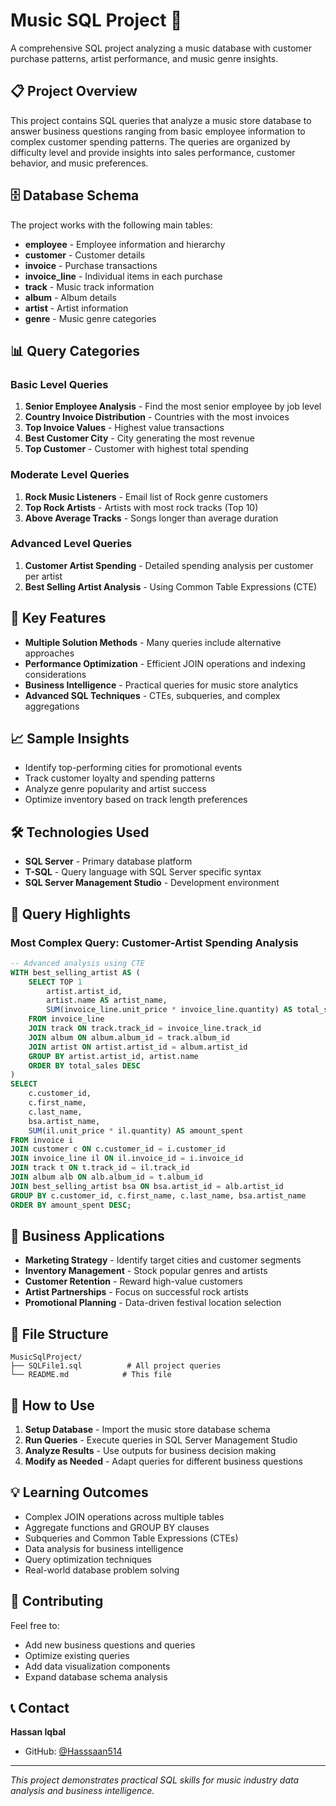 # Music SQL Project 🎵

A comprehensive SQL project analyzing a music database with customer purchase patterns, artist performance, and music genre insights.

## 📋 Project Overview

This project contains SQL queries that analyze a music store database to answer business questions ranging from basic employee information to complex customer spending patterns. The queries are organized by difficulty level and provide insights into sales performance, customer behavior, and music preferences.

## 🗄️ Database Schema

The project works with the following main tables:
- **employee** - Employee information and hierarchy
- **customer** - Customer details
- **invoice** - Purchase transactions
- **invoice_line** - Individual items in each purchase
- **track** - Music track information
- **album** - Album details
- **artist** - Artist information
- **genre** - Music genre categories

## 📊 Query Categories

### Basic Level Queries
1. **Senior Employee Analysis** - Find the most senior employee by job level
2. **Country Invoice Distribution** - Countries with the most invoices
3. **Top Invoice Values** - Highest value transactions
4. **Best Customer City** - City generating the most revenue
5. **Top Customer** - Customer with highest total spending

### Moderate Level Queries
1. **Rock Music Listeners** - Email list of Rock genre customers
2. **Top Rock Artists** - Artists with most rock tracks (Top 10)
3. **Above Average Tracks** - Songs longer than average duration

### Advanced Level Queries
1. **Customer Artist Spending** - Detailed spending analysis per customer per artist
2. **Best Selling Artist Analysis** - Using Common Table Expressions (CTE)

## 🚀 Key Features

- **Multiple Solution Methods** - Many queries include alternative approaches
- **Performance Optimization** - Efficient JOIN operations and indexing considerations
- **Business Intelligence** - Practical queries for music store analytics
- **Advanced SQL Techniques** - CTEs, subqueries, and complex aggregations

## 📈 Sample Insights

- Identify top-performing cities for promotional events
- Track customer loyalty and spending patterns  
- Analyze genre popularity and artist success
- Optimize inventory based on track length preferences

## 🛠️ Technologies Used

- **SQL Server** - Primary database platform
- **T-SQL** - Query language with SQL Server specific syntax
- **SQL Server Management Studio** - Development environment

## 📝 Query Highlights

### Most Complex Query: Customer-Artist Spending Analysis
```sql
-- Advanced analysis using CTE
WITH best_selling_artist AS (
    SELECT TOP 1 
        artist.artist_id, 
        artist.name AS artist_name, 
        SUM(invoice_line.unit_price * invoice_line.quantity) AS total_sales
    FROM invoice_line
    JOIN track ON track.track_id = invoice_line.track_id
    JOIN album ON album.album_id = track.album_id
    JOIN artist ON artist.artist_id = album.artist_id
    GROUP BY artist.artist_id, artist.name
    ORDER BY total_sales DESC
)
SELECT 
    c.customer_id, 
    c.first_name, 
    c.last_name, 
    bsa.artist_name, 
    SUM(il.unit_price * il.quantity) AS amount_spent
FROM invoice i
JOIN customer c ON c.customer_id = i.customer_id
JOIN invoice_line il ON il.invoice_id = i.invoice_id
JOIN track t ON t.track_id = il.track_id
JOIN album alb ON alb.album_id = t.album_id
JOIN best_selling_artist bsa ON bsa.artist_id = alb.artist_id
GROUP BY c.customer_id, c.first_name, c.last_name, bsa.artist_name
ORDER BY amount_spent DESC;
```

## 🎯 Business Applications

- **Marketing Strategy** - Identify target cities and customer segments
- **Inventory Management** - Stock popular genres and artists
- **Customer Retention** - Reward high-value customers
- **Artist Partnerships** - Focus on successful rock artists
- **Promotional Planning** - Data-driven festival location selection

## 📁 File Structure

```
MusicSqlProject/
├── SQLFile1.sql          # All project queries
└── README.md            # This file
```

## 🔧 How to Use

1. **Setup Database** - Import the music store database schema
2. **Run Queries** - Execute queries in SQL Server Management Studio
3. **Analyze Results** - Use outputs for business decision making
4. **Modify as Needed** - Adapt queries for different business questions

## 💡 Learning Outcomes

- Complex JOIN operations across multiple tables
- Aggregate functions and GROUP BY clauses
- Subqueries and Common Table Expressions (CTEs)
- Data analysis for business intelligence
- Query optimization techniques
- Real-world database problem solving

## 🤝 Contributing

Feel free to:
- Add new business questions and queries
- Optimize existing queries
- Add data visualization components
- Expand database schema analysis

## 📞 Contact

**Hassan Iqbal**
- GitHub: [@Hasssaan514](https://github.com/Hasssaan514)

---

*This project demonstrates practical SQL skills for music industry data analysis and business intelligence.*
